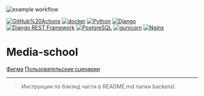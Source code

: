 ![example workflow](https://github.com/viva-lavita/media_school/actions/workflows/deploy.yml/badge.svg)

[![GitHub%20Actions](https://img.shields.io/badge/-GitHub%20Actions-464646?style=flat-square&logo=GitHub%20actions)](https://github.com/features/actions)
[![docker](https://img.shields.io/badge/-Docker-464646?style=flat-square&logo=docker)](https://www.docker.com)
[![Python](https://img.shields.io/badge/-Python-464646?style=flat-square&logo=Python)](https://www.python.org)
[![Django](https://img.shields.io/badge/-Django-464646?style=flat-square&logo=Django)](https://www.djangoproject.com/)
[![Django REST Framework](https://img.shields.io/badge/-Django%20REST%20Framework-464646?style=flat-square&logo=Django%20REST%20Framework)](https://www.django-rest-framework.org)
[![PostgreSQL](https://img.shields.io/badge/-PostgreSQL-464646?style=flat-square&logo=PostgreSQL)](https://www.postgresql.org)
[![gunicorn](https://img.shields.io/badge/-gunicorn-464646?style=flat-square&logo=gunicorn)](https://gunicorn.org)
[![Nginx](https://img.shields.io/badge/-NGINX-464646?style=flat-square&logo=NGINX)](https://nginx.org/ru)

# Media-school

[Фигма](https://www.figma.com/design/cgUGIUQFn782UyudkmnjHX/Проект-Медиашкола?node-id=5564-7679&t=QTzeWHPmXbpN2Wyd-0)
[Пользовательские сценарии](https://docs.google.com/document/d/14oRt8ksrGBqYW9jXylPTeX087ZLOKZ_G/edit?usp=sharing&ouid=113258523271573882026&rtpof=true&sd=true)

---

>Инструкции по бэкэнд части в README.md папки backend.
